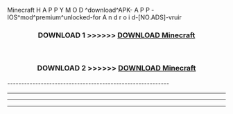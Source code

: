  Minecraft H A P P Y M O D ^download^APK- A P P -IOS^mod^premium^unlocked-for A n d r o i d-[NO.ADS]-vruir



<div align="center">

<h3>DOWNLOAD 1 >>>>>> <a href="https://en-mod.web.app/?en= Minecraft">DOWNLOAD Minecraft </a></h3><br>

<h3>DOWNLOAD 2 >>>>>> <a href="https://en-mod.web.app/?en= Minecraft">DOWNLOAD Minecraft </a></h3>

</div>
----------------------------------------------------------

----------------------------------------------------------

----------------------------------------------------------

----------------------------------------------------------




